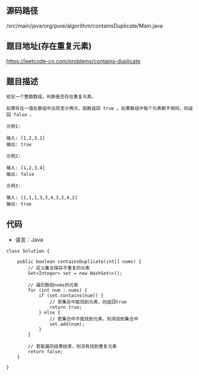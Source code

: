 ## 源码路径

/src/main/java/org/pure/algorithm/containsDuplicate/Main.java

## 题目地址(存在重复元素)

https://leetcode-cn.com/problems/contains-duplicate

## 题目描述

```
给定一个整数数组，判断是否存在重复元素。

如果存在一值在数组中出现至少两次，函数返回 true 。如果数组中每个元素都不相同，则返回 false 。

示例1:

输入: [1,2,3,1]
输出: true

示例2:

输入: [1,2,3,4]
输出: false

示例3:

输入: [1,1,1,3,3,4,3,2,4,2]
输出: true
```

## 代码

- 语言：Java

```
class Solution {

    public boolean containsDuplicate(int[] nums) {
        // 定义集合保存不重复的元素
        Set<Integer> set = new HashSet<>();

        // 遍历数组nums的元素
        for (int num : nums) {
            if (set.contains(num)) {
                // 若集合中能找到元素，则返回true
                return true;
            } else {
                // 若集合中不能找到元素，则添加到集合中
                set.add(num);
            }
        }

        // 若能遍历结果结束，则没有找到重复元素
        return false;
    }

}
```